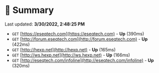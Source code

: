 # 📖 Summary
Last updated: **3/30/2022, 2:48:25 PM**

- `GET` [https://eseqtech.com](https://eseqtech.com) - **Up** (390ms)
- `GET` [http://forum.eseqtech.com](http://forum.eseqtech.com) - **Up** (422ms)
- `GET` [http://hexp.net](http://hexp.net) - **Up** (165ms)
- `GET` [http://ws.hexp.net](http://ws.hexp.net) - **Up** (166ms)
- `GET` [http://eseqtech.com/infoline](http://eseqtech.com/infoline) - **Up** (320ms)
